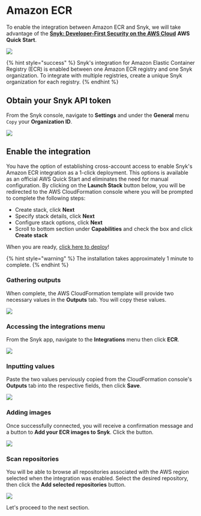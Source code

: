 # Amazon ECR

To enable the integration between Amazon ECR and Snyk, we will take advantage of the [**Snyk: Developer-First Security on the AWS Cloud**](https://github.com/aws-quickstart/quickstart-snyk-security) **AWS Quick Start**.

![](https://partner-workshop-assets.s3.us-east-2.amazonaws.com/quickstart-snyk-security-ecr.png)

{% hint style="success" %}
Snyk's integration for Amazon Elastic Container Registry \(ECR\) is enabled between one Amazon ECR registry and one Snyk organization. To integrate with multiple registries, create a unique Snyk organization for each registry.
{% endhint %}

## Obtain your Snyk API token

From the Snyk console, navigate to **Settings** and under the **General** menu `Copy` your **Organization ID**.

![](https://partner-workshop-assets.s3.us-east-2.amazonaws.com/snyk-api-token.png)

## Enable the integration

You have the option of establishing cross-account access to enable Snyk's Amazon ECR integration as a 1-click deployment. This options is available as an official AWS Quick Start and eliminates the need for manual configuration. By clicking on the **Launch Stack** button below, you will be redirected to the AWS CloudFormation console where you will be prompted to complete the following steps:

* Create stack, click **Next**
* Specify stack details, click **Next**
* Configure stack options, click **Next**
* Scroll to bottom section under **Capabilities** and check the box and click **Create stack** 

When you are ready, [click here to deploy](https://us-west-2.console.aws.amazon.com/cloudformation/home?region=us-west-2#/stacks/create/template?stackName=Snyk-Security-ECR&templateURL=https://aws-quickstart.s3.amazonaws.com/quickstart-snyk-security/templates/snyk-ecr.yaml)!

{% hint style="warning" %}
The installation takes approximately 1 minute to complete.
{% endhint %}

### Gathering outputs

When complete, the AWS CloudFormation template will provide two necessary values in the **Outputs** tab. You will copy these values.

![](https://partner-workshop-assets.s3.us-east-2.amazonaws.com/snyk-ecr-integration-01.png)

### Accessing the integrations menu

From the Snyk app, navigate to the **Integrations** menu then click **ECR**.

![](https://partner-workshop-assets.s3.us-east-2.amazonaws.com/snyk-ecr-integration-02.png)

### Inputting values

Paste the two values perviously copied from the CloudFormation console's **Outputs** tab into the respective fields, then click **Save**.

![](https://partner-workshop-assets.s3.us-east-2.amazonaws.com/snyk-ecr-integration-03.png)

### Adding images

Once successfully connected, you will receive a confirmation message and a button to **Add your ECR images to Snyk**. Click the button.

![](https://partner-workshop-assets.s3.us-east-2.amazonaws.com/snyk-ecr-integration-04.png)

### Scan repositories

You will be able to browse all repositories associated with the AWS region selected when the integration was enabled. Select the desired repository, then click the **Add selected repositories** button.

![](https://partner-workshop-assets.s3.us-east-2.amazonaws.com/snyk-ecr-integration-05.png)

Let's proceed to the next section.

